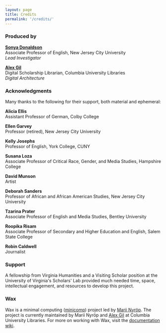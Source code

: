 ```yaml
---
layout: page
title: Credits
permalink: '/credits/'
---
```


### Produced by

**[Sonya Donaldson](https://twitter.com/sunnygrrrl)**<br>
Associate Professor of English, New Jersey City University<br>
*Lead Investigator*

**[Alex Gil](https://twitter.com/elotroalex)**<br>
Digital Scholarship Librarian, Columbia University Libraries<br>
*Digital Architecture*

### Acknowledgments

Many thanks to the following for their support, both
material and ephemeral:

**Alicia Ellis**<br>
Assistant Professor of German, Colby College

**Ellen Garvey**<br>
Professor (retired), New Jersey City University

**Kelly Josephs**<br>
Professor of English, York College, CUNY

**Susana Loza**<br>
Associate Professor of Critical Race, Gender, and Media
Studies, Hampshire College

**David Munson**<br>
Artist

**Deborah Sanders**<br>
Professor of African and African American Studies, New
Jersey City University

**Tzarina Prater**<br>
Associate Professor of English and Media Studies,
Bentley University

**Roopika Risam**<br>
Associate Professor of Secondary and Higher Education and
English, Salem State College

**Robin Caldwell**<br>
Journalist

### Support

A fellowship from Virginia Humanities and a Visiting Scholar position at
the University of Virginia's Scholars' Lab provided much needed time,
space, intellectual engagement, and resources to develop this project.

### Wax

Wax is a minimal computing ([minicomp](https://github.com/minicomp)) project led by [Marii Nyröp](http://marii.info/). The project is currently maintained by Marii Nyröp and [Alex Gil](https://github.com/elotroalex) at Columbia University Libraries.
For more on working with Wax, visit the [documentation wiki](https://minicomp.github.io/wiki/wax/).

